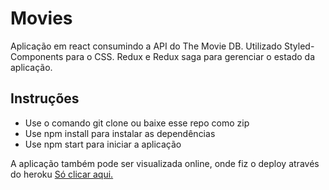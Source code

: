 # Movies

Aplicação em react consumindo a API do The Movie DB.
Utilizado Styled-Components para o CSS. Redux e Redux saga para gerenciar o estado da aplicação.

## Instruções

- Use o comando git clone ou baixe esse repo como zip
- Use npm install para instalar as dependências
- Use npm start para iniciar a aplicação

A aplicação também pode ser visualizada online, onde fiz o deploy através do heroku
[Só clicar aqui.](https://movies-cubos-elmi-rabelo.herokuapp.com/)
